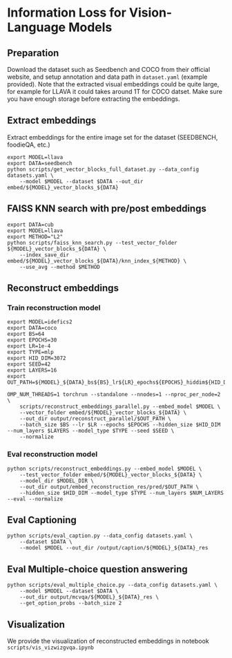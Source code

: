 # Information Loss for Vision-Language Models
## Preparation
Download the dataset such as Seedbench and COCO from their official website, and setup annotation and data path in `dataset.yaml` (example provided).
Note that the extracted visual embeddings could be quite large, for example for LLAVA it could takes around 1T for COCO datset. Make sure you have enough storage before extracting the embeddings.
## Extract embeddings

Extract embeddings for the entire image set for the dataset (SEEDBENCH, foodieQA, etc.)

```
export MODEL=llava
export DATA=seedbench
python scripts/get_vector_blocks_full_dataset.py --data_config datasets.yaml \
    --model $MODEL --dataset $DATA --out_dir embed/${MODEL}_vector_blocks_${DATA}
```

## FAISS KNN search with pre/post embeddings
```
export DATA=cub
export MODEL=llava
export METHOD="L2"
python scripts/faiss_knn_search.py --test_vector_folder ${MODEL}_vector_blocks_${DATA} \
    --index_save_dir embed/${MODEL}_vector_blocks_${DATA}/knn_index_${METHOD} \
    --use_avg --method $METHOD
```

## Reconstruct embeddings
### Train reconstruction model
```
export MODEL=idefics2
export DATA=coco
export BS=64
export EPOCHS=30
export LR=1e-4
export TYPE=mlp
export HID_DIM=3072
export SEED=42
export LAYERS=16
export OUT_PATH=${MODEL}_${DATA}_bs${BS}_lr${LR}_epochs${EPOCHS}_hiddim${HID_DIM}_layers${LAYERS}_seed${SEED}_normalize

OMP_NUM_THREADS=1 torchrun --standalone --nnodes=1 --nproc_per_node=2 \
    scripts/reconstruct_embeddings_parallel.py --embed_model $MODEL \
    --vector_folder embed/${MODEL}_vector_blocks_${DATA} \
    --out_dir output/reconstruct_parallel/$OUT_PATH \
    --batch_size $BS --lr $LR --epochs $EPOCHS --hidden_size $HID_DIM --num_layers $LAYERS --model_type $TYPE --seed $SEED \
    --normalize 
```

### Eval reconstruction model
```
python scripts/reconstruct_embeddings.py --embed_model $MODEL \
    --test_vector_folder embed/${MODEL}_vector_blocks_${DATA} \
    --model_dir $MODEL_DIR \
    --out_dir output/embed_reconstruction_res/pred/$OUT_PATH \
    --hidden_size $HID_DIM --model_type $TYPE --num_layers $NUM_LAYERS --eval --normalize
```

## Eval Captioning
```
python scripts/eval_caption.py --data_config datasets.yaml \
    --dataset $DATA \
    --model $MODEL --out_dir /output/caption/${MODEL}_${DATA}_res
```

## Eval Multiple-choice question answering
```
python scripts/eval_multiple_choice.py --data_config datasets.yaml \
    --model $MODEL --dataset $DATA \
    --out_dir output/mcvqa/${MODEL}_${DATA}_res \
    --get_option_probs --batch_size 2
```

## Visualization
We provide the visualization of reconstructed embeddings in notebook `scripts/vis_vizwizgvqa.ipynb`